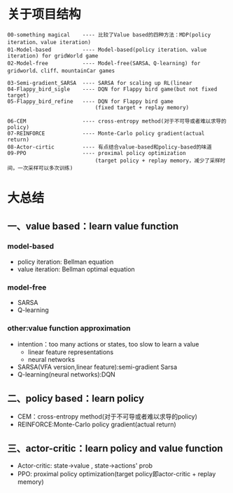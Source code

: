 # 关于项目结构
```
00-something magical    ---- 比较了Value based的四种方法：MDP(policy iteration、value iteration)
01-Model-based          ---- Model-based(policy iteration、value iteration) for gridWorld game
02-Model-free           ---- Model-free(SARSA、Q-learning) for gridworld、cliff、mountainCar games   

03-Semi-gradient_SARSA  ---- SARSA for scaling up RL(linear
04-Flappy_bird_sigle    ---- DQN for Flappy bird game(but not fixed target)
05-Flappy_bird_refine   ---- DQN for Flappy bird game
                            (fixed target + replay memory)

06-CEM                  ---- cross-entropy method(对于不可导或者难以求导的policy)
07-REINFORCE            ---- Monte-Carlo policy gradient(actual return)
08-Actor-cirtic         ---- 有点结合value-based和policy-based的味道
09-PPO                  ---- proximal policy optimization
                            (target policy + replay memory，减少了采样时间，一次采样可以多次训练)

```

# 大总结
## 一、value based：learn value function
### model-based
- policy iteration: Bellman equation
- value iteration: Bellman optimal equation

### model-free
- SARSA
- Q-learning

### other:value function approximation
- intention：too many actions or states, too slow to learn a value
    - linear feature representations
    - neural networks
- SARSA(VFA version,linear feature):semi-gradient Sarsa
- Q-learning(neural networks):DQN

## 二、policy based：learn policy
- CEM：cross-entropy method(对于不可导或者难以求导的policy)
- REINFORCE:Monte-Carlo policy gradient(actual return)

## 三、actor-critic：learn policy and value function
- Actor-critic: state->value , state->actions' prob
- PPO: proximal policy optimization(target policy即actor-critic + replay memory)


